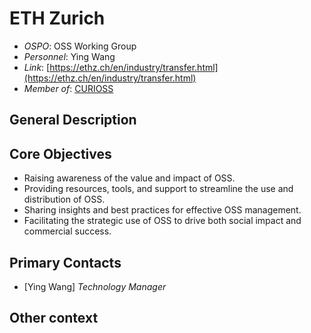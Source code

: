 # ETH Zurich

- *OSPO*: OSS Working Group
- *Personnel*: Ying Wang
- *Link*: [https://ethz.ch/en/industry/transfer.html](https://ethz.ch/en/industry/transfer.html)
- *Member of*: [CURIOSS](https://curioss.org/)

## General Description

## Core Objectives

- Raising awareness of the value and impact of OSS.
- Providing resources, tools, and support to streamline the use and distribution of OSS.
- Sharing insights and best practices for effective OSS management.
- Facilitating the strategic use of OSS to drive both social impact and commercial success.

## Primary Contacts

- [Ying Wang] *Technology Manager*

## Other context
